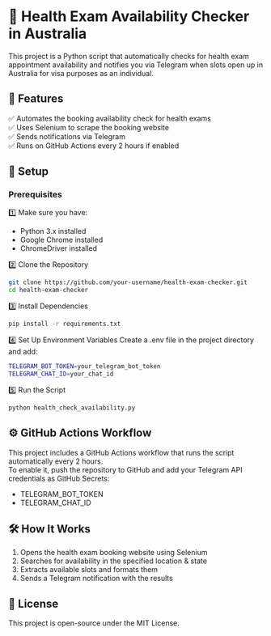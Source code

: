 # 🏥 Health Exam Availability Checker in Australia  
This project is a Python script that automatically checks for health exam appointment availability and notifies you via Telegram when slots open up in Australia for visa purposes as an individual.

## 🚀 Features  
✅ Automates the booking availability check for health exams  
✅ Uses Selenium to scrape the booking website  
✅ Sends notifications via Telegram  
✅ Runs on GitHub Actions every 2 hours if enabled  

## 📌 Setup  
### Prerequisites
1️⃣ Make sure you have:
- Python 3.x installed
- Google Chrome installed
- ChromeDriver installed  

2️⃣ Clone the Repository
```bash
git clone https://github.com/your-username/health-exam-checker.git
cd health-exam-checker
```

3️⃣ Install Dependencies
```bash
pip install -r requirements.txt
```

4️⃣ Set Up Environment Variables
Create a .env file in the project directory and add:
```sh
TELEGRAM_BOT_TOKEN=your_telegram_bot_token
TELEGRAM_CHAT_ID=your_chat_id
```

5️⃣ Run the Script
```bash
python health_check_availability.py
```

## ⚙️ GitHub Actions Workflow
This project includes a GitHub Actions workflow that runs the script automatically every 2 hours.  
To enable it, push the repository to GitHub and add your Telegram API credentials as GitHub Secrets:
- TELEGRAM_BOT_TOKEN
- TELEGRAM_CHAT_ID

## 🛠 How It Works  
1. Opens the health exam booking website using Selenium
2. Searches for availability in the specified location & state
3. Extracts available slots and formats them
4. Sends a Telegram notification with the results

## 📜 License  
This project is open-source under the MIT License.



